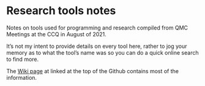 # Research tools notes
Notes on tools used for programming and research compiled from QMC Meetings at the CCQ in August of 2021. 

It’s not my intent to provide details on every tool here, rather to jog your memory as to what the tool’s name was so you can do a quick online search to find more.

The [Wiki page](https://github.com/bbusemeyer/research_tools/wiki) at linked at the top of the Github contains most of the information. 
